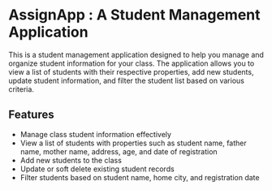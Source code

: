 # AssignApp : A Student Management Application

This is a student management application designed to help you manage and organize student information for your class. The application allows you to view a list of students with their respective properties, add new students, update student information, and filter the student list based on various criteria.

## Features
* Manage class student information effectively
* View a list of students with properties such as student name, father name, mother name, address, age, and date of registration
* Add new students to the class
* Update or soft delete existing student records
* Filter students based on student name, home city, and registration date

